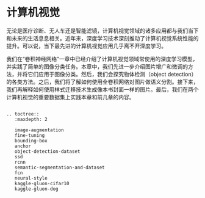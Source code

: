 # 计算机视觉

无论是医疗诊断、无人车还是智能滤镜，计算机视觉领域的诸多应用都与我们当下和未来的生活息息相关。近年来，深度学习技术深刻推动了计算机视觉系统性能的提升。可以说，当下最先进的计算机视觉应用几乎离不开深度学习。

我们在“卷积神经网络”一章中已经介绍了计算机视觉领域常使用的深度学习模型，并实践了简单的图像分类任务。本章中，我们先进一步介绍图片增广和微调的方法，并将它们应用于图像分类。然后，我们会探究物体检测（object detection）的各类方法。之后，我们将了解如何使用全卷积网络对图片做语义分割。接下来，我们再解释如何使用样式迁移技术生成像本书封面一样的图片。最后，我们在两个计算机视觉的重要数据集上实践本章和前几章的内容。

```.eval_rst

.. toctree::
   :maxdepth: 2

   image-augmentation
   fine-tuning
   bounding-box
   anchor
   object-detection-dataset
   ssd
   rcnn
   semantic-segmentation-and-dataset
   fcn
   neural-style
   kaggle-gluon-cifar10
   kaggle-gluon-dog
```
